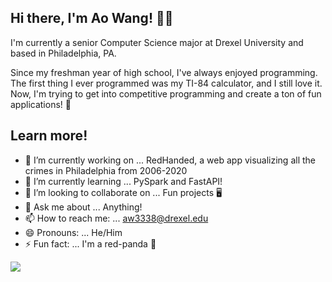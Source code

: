 ## Hi there, I'm Ao Wang! 👨‍💻

I'm currently a senior Computer Science major at Drexel University and based in Philadelphia, PA.

Since my freshman year of high school, I've always enjoyed programming. The first thing I ever programmed was my TI-84 calculator, and I still love it. Now, I'm trying to get into competitive programming and create a ton of fun applications! 🤩

## Learn more!
- 🔭 I’m currently working on ... RedHanded, a web app visualizing all the crimes in Philadelphia from 2006-2020
- 🌱 I’m currently learning ... PySpark and FastAPI!
- 👯 I’m looking to collaborate on ... Fun projects 🖥️ 
- 💬 Ask me about ... Anything!
- 📫 How to reach me: ... aw3338@drexel.edu
- 😄 Pronouns: ... He/Him
- ⚡ Fun fact: ... I'm a red-panda 🐼

  
[<img src="https://img.shields.io/badge/linkedin-%230077B5.svg?&style=for-the-badge&logo=linkedin&logoColor=white" />](https://www.linkedin.com/in/aowang0/)
